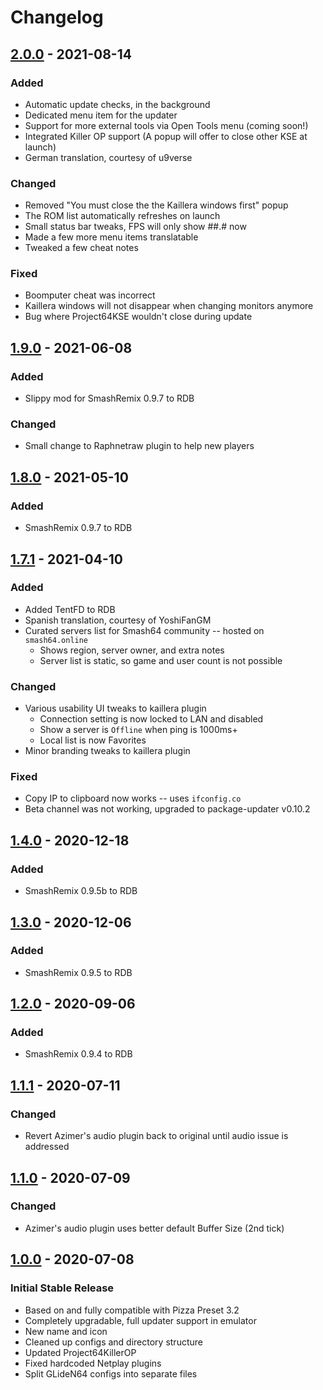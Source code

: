 # Changelog

## [2.0.0] - 2021-08-14

### Added

- Automatic update checks, in the background
- Dedicated menu item for the updater
- Support for more external tools via Open Tools menu (coming soon!)
- Integrated Killer OP support (A popup will offer to close other KSE at launch)
- German translation, courtesy of u9verse

### Changed

- Removed "You must close the the Kaillera windows first" popup
- The ROM list automatically refreshes on launch
- Small status bar tweaks, FPS will only show ##.# now
- Made a few more menu items translatable
- Tweaked a few cheat notes

### Fixed

- Boomputer cheat was incorrect
- Kaillera windows will not disappear when changing monitors anymore
- Bug where Project64KSE wouldn't close during update

## [1.9.0] - 2021-06-08

### Added

- Slippy mod for SmashRemix 0.9.7 to RDB

### Changed

- Small change to Raphnetraw plugin to help new players

## [1.8.0] - 2021-05-10

### Added

- SmashRemix 0.9.7 to RDB

## [1.7.1] - 2021-04-10

### Added

- Added TentFD to RDB
- Spanish translation, courtesy of YoshiFanGM
- Curated servers list for Smash64 community -- hosted on `smash64.online`
  - Shows region, server owner, and extra notes
  - Server list is static, so game and user count is not possible

### Changed

- Various usability UI tweaks to kaillera plugin
  - Connection setting is now locked to LAN and disabled
  - Show a server is `Offline` when ping is 1000ms+
  - Local list is now Favorites
- Minor branding tweaks to kaillera plugin

### Fixed

- Copy IP to clipboard now works -- uses `ifconfig.co`
- Beta channel was not working, upgraded to package-updater v0.10.2

## [1.4.0] - 2020-12-18

### Added

- SmashRemix 0.9.5b to RDB

## [1.3.0] - 2020-12-06

### Added

- SmashRemix 0.9.5 to RDB

## [1.2.0] - 2020-09-06

### Added

- SmashRemix 0.9.4 to RDB

## [1.1.1] - 2020-07-11

### Changed

- Revert Azimer's audio plugin back to original until audio issue is addressed

## [1.1.0] - 2020-07-09

### Changed

- Azimer's audio plugin uses better default Buffer Size (2nd tick)

## [1.0.0] - 2020-07-08

### Initial Stable Release

- Based on and fully compatible with Pizza Preset 3.2
- Completely upgradable, full updater support in emulator
- New name and icon
- Cleaned up configs and directory structure
- Updated Project64KillerOP
- Fixed hardcoded Netplay plugins
- Split GLideN64 configs into separate files

[1.0.0]: https://github.com/smash64-dev/project64k-legacy/releases/tag/v1.0.0
[1.1.0]: https://github.com/smash64-dev/project64k-legacy/releases/tag/v1.1.0
[1.1.1]: https://github.com/smash64-dev/project64k-legacy/releases/tag/v1.1.1
[1.2.0]: https://github.com/smash64-dev/project64k-legacy/releases/tag/v1.2.0
[1.3.0]: https://github.com/smash64-dev/project64k-legacy/releases/tag/v1.3.0
[1.4.0]: https://github.com/smash64-dev/project64k-legacy/releases/tag/v1.4.0
[1.7.1]: https://github.com/smash64-dev/project64k-legacy/releases/tag/v1.7.1
[1.8.0]: https://github.com/smash64-dev/project64k-legacy/releases/tag/v1.8.0
[1.9.0]: https://github.com/smash64-dev/project64k-legacy/releases/tag/v1.9.0
[2.0.0]: https://github.com/smash64-dev/project64k-legacy/releases/tag/v2.0.0
